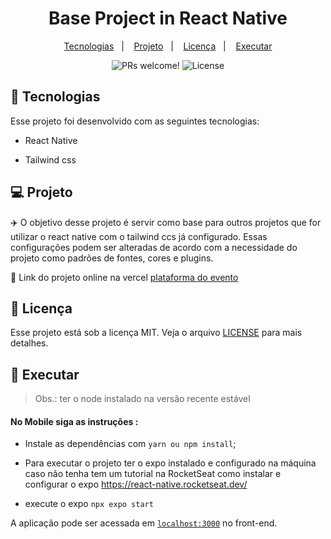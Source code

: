 <h1 align="center">
  Base Project in React Native
</h1>

<p align="center">
  <a href="#-tecnologias">Tecnologias</a>&nbsp;&nbsp;&nbsp;|&nbsp;&nbsp;&nbsp;
  <a href="#-projeto">Projeto</a>&nbsp;&nbsp;&nbsp;|&nbsp;&nbsp;&nbsp;
  <a href="#memo-licença">Licença</a>&nbsp;&nbsp;&nbsp;|&nbsp;&nbsp;&nbsp;
  <a href="#memo-licença">Executar</a>
</p>

<p align="center"> 

  <img src="https://img.shields.io/static/v1?label=PRs&message=welcome&color=49AA26 labelColor=000000" alt="PRs welcome!" />

  <img alt="License" src="https://img.shields.io/static/v1?label=license&message=MIT&color=49AA26&labelColor=000000">

</p>

## 🚀 Tecnologias

Esse projeto foi desenvolvido com as seguintes tecnologias:
  
- React Native

- Tailwind css

## 💻 Projeto

✈️ O objetivo desse projeto é servir como base para outros projetos que for utilizar o react native com o tailwind ccs já configurado. Essas configurações podem ser alteradas de acordo com a necessidade do projeto como padrões de fontes, cores e plugins.

🔗 Link do projeto online na vercel [plataforma do evento](https://nlw-ignite-lab-event-platform.vercel.app/)

## 📝 Licença

Esse projeto está sob a licença MIT. Veja o arquivo [LICENSE](LICENSE.md) para mais detalhes.

## 📜 Executar

> Obs.: ter o node  instalado na versão recente estável
  
#### No Mobile siga as instruções :

- Instale as dependências com `yarn ou npm install`;

- Para executar o projeto ter o expo instalado e configurado na máquina caso não tenha tem um tutorial na RocketSeat como instalar e configurar o expo https://react-native.rocketseat.dev/

- execute o expo `npx expo start`

A aplicação pode ser acessada em [`localhost:3000`](http://localhost:3000) no front-end.
